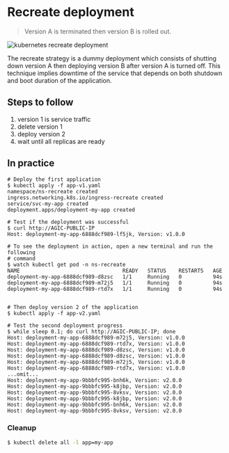 Recreate deployment
===================

> Version A is terminated then version B is rolled out.

![kubernetes recreate deployment](grafana-recreate.png)

The recreate strategy is a dummy deployment which consists of shutting down
version A then deploying version B after version A is turned off. This technique
implies downtime of the service that depends on both shutdown and boot duration
of the application.

## Steps to follow

1. version 1 is service traffic
1. delete version 1
1. deploy version 2
1. wait until all replicas are ready

## In practice

```
# Deploy the first application
$ kubectl apply -f app-v1.yaml
namespace/ns-recreate created
ingress.networking.k8s.io/ingress-recreate created
service/svc-my-app created
deployment.apps/deployment-my-app created

# Test if the deployment was successful
$ curl http://AGIC-PUBLIC-IP
Host: deployment-my-app-6888dcf989-lf5jk, Version: v1.0.0

# To see the deployment in action, open a new terminal and run the following
# command
$ watch kubectl get pod -n ns-recreate
NAME                                 READY   STATUS    RESTARTS   AGE
deployment-my-app-6888dcf989-d8zsc   1/1     Running   0          94s
deployment-my-app-6888dcf989-m72j5   1/1     Running   0          94s
deployment-my-app-6888dcf989-rtd7x   1/1     Running   0          94s


# Then deploy version 2 of the application
$ kubectl apply -f app-v2.yaml

# Test the second deployment progress
$ while sleep 0.1; do curl http://AGIC-PUBLIC-IP; done
Host: deployment-my-app-6888dcf989-m72j5, Version: v1.0.0
Host: deployment-my-app-6888dcf989-rtd7x, Version: v1.0.0
Host: deployment-my-app-6888dcf989-d8zsc, Version: v1.0.0
Host: deployment-my-app-6888dcf989-d8zsc, Version: v1.0.0
Host: deployment-my-app-6888dcf989-m72j5, Version: v1.0.0
Host: deployment-my-app-6888dcf989-rtd7x, Version: v1.0.0
...omit...
Host: deployment-my-app-9bbbfc995-bnh6k, Version: v2.0.0
Host: deployment-my-app-9bbbfc995-k8jbp, Version: v2.0.0
Host: deployment-my-app-9bbbfc995-8vksv, Version: v2.0.0
Host: deployment-my-app-9bbbfc995-k8jbp, Version: v2.0.0
Host: deployment-my-app-9bbbfc995-bnh6k, Version: v2.0.0
Host: deployment-my-app-9bbbfc995-8vksv, Version: v2.0.0
```

### Cleanup

```bash
$ kubectl delete all -l app=my-app
```
